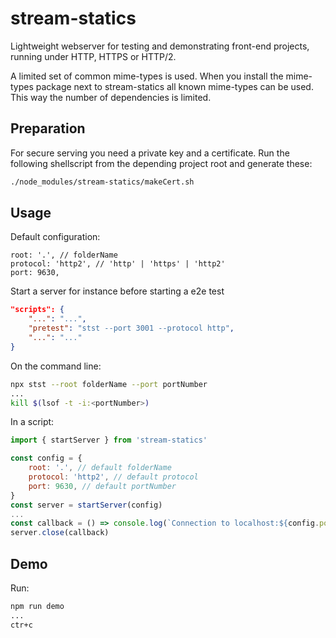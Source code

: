 
# stream-statics
Lightweight webserver for testing and demonstrating front-end projects,
running under HTTP, HTTPS or HTTP/2.

A limited set of common mime-types is used.
When you install the mime-types package next to stream-statics all known mime-types can be used.
This way the number of dependencies is limited.

## Preparation
For secure serving you need a private key and a certificate.
Run the following shellscript from the depending project root
and generate these:

```sh
./node_modules/stream-statics/makeCert.sh
```

## Usage

Default configuration:

```
root: '.', // folderName
protocol: 'http2', // 'http' | 'https' | 'http2'
port: 9630,
```

Start a server for instance before starting a e2e test

```json
"scripts": {
    "...": "...",
    "pretest": "stst --port 3001 --protocol http",
    "...": "..."
}
```

On the command line:

```sh
npx stst --root folderName --port portNumber
...
kill $(lsof -t -i:<portNumber>)
```

In a script:

```js
import { startServer } from 'stream-statics'

const config = {
    root: '.', // default folderName
    protocol: 'http2', // default protocol
    port: 9630, // default portNumber
}
const server = startServer(config)
...
const callback = () => console.log(`Connection to localhost:${config.port} was closed`)
server.close(callback)
```

## Demo
Run:
```sh
npm run demo
...
ctr+c
```

